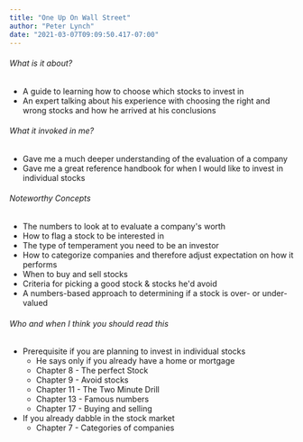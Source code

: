 ```yaml
---
title: "One Up On Wall Street"
author: "Peter Lynch"
date: "2021-03-07T09:09:50.417-07:00"
---
```


###### What is it about?

- A guide to learning how to choose which stocks to invest in
- An expert talking about his experience with choosing the right and wrong stocks and how he arrived at his conclusions

###### What it invoked in me?

- Gave me a much deeper understanding of the evaluation of a company
- Gave me a great reference handbook for when I would like to invest in individual stocks

###### Noteworthy Concepts

- The numbers to look at to evaluate a company's worth
- How to flag a stock to be interested in
- The type of temperament you need to be an investor
- How to categorize companies and therefore adjust expectation on how it performs
- When to buy and sell stocks
- Criteria for picking a good stock & stocks he'd avoid
- A numbers-based approach to determining if a stock is over- or under-valued

###### Who and when I think you should read this

- Prerequisite if you are planning to invest in individual stocks
  - He says only if you already have a home or mortgage
  - Chapter 8 - The perfect Stock
  - Chapter 9 - Avoid stocks
  - Chapter 11 - The Two Minute Drill
  - Chapter 13 - Famous numbers
  - Chapter 17 - Buying and selling
- If you already dabble in the stock market
  - Chapter 7 - Categories of companies
